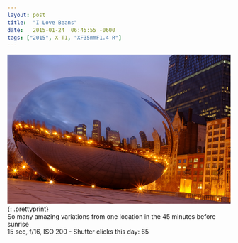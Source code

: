 ```yaml
---
layout: post
title:  "I Love Beans"
date:   2015-01-24  06:45:55 -0600
tags: ["2015", X-T1, "XF35mmF1.4 R"]
---
```

![:title](/images/2015/2015_0124_DSCF1848.jpg)
{: .prettyprint}  
So many amazing variations from one location in the 45 minutes before sunrise  
15 sec, f/16, ISO 200 - Shutter clicks this day: 65